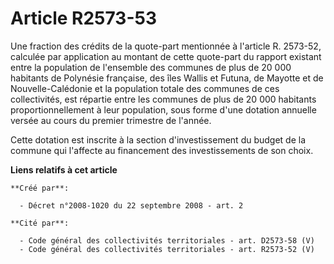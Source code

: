 # Article R2573-53

Une fraction des crédits de la quote-part mentionnée à l'article R. 2573-52, calculée par application au montant de cette
quote-part du rapport existant entre la population de l'ensemble des communes de plus de 20 000 habitants de Polynésie
française, des îles Wallis et Futuna, de Mayotte et de Nouvelle-Calédonie et la population totale des communes de ces
collectivités, est répartie entre les communes de plus de 20 000 habitants proportionnellement à leur population, sous forme
d'une dotation annuelle versée au cours du premier trimestre de l'année. 

Cette dotation est inscrite à la section d'investissement du budget de la commune qui l'affecte au financement des
investissements de son choix.

**Liens relatifs à cet article**

	**Créé par**:

	  - Décret n°2008-1020 du 22 septembre 2008 - art. 2

	**Cité par**:

	  - Code général des collectivités territoriales - art. D2573-58 (V)
	  - Code général des collectivités territoriales - art. R2573-52 (V)
